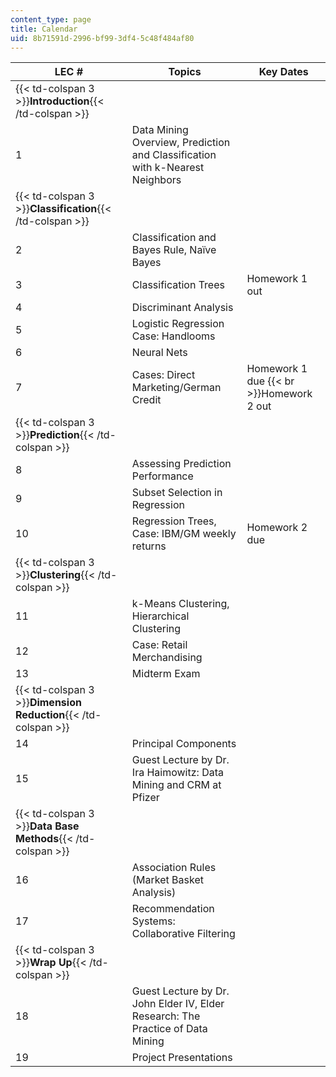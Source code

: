 ```yaml
---
content_type: page
title: Calendar
uid: 8b71591d-2996-bf99-3df4-5c48f484af80
---
```


| LEC # | Topics | Key Dates |
| --- | --- | --- |
| {{< td-colspan 3 >}}**Introduction**{{< /td-colspan >}} |||
| 1 | Data Mining Overview, Prediction and Classification with k-Nearest Neighbors |  |
| {{< td-colspan 3 >}}**Classification**{{< /td-colspan >}} |||
| 2 | Classification and Bayes Rule, Naïve Bayes |  |
| 3 | Classification Trees | Homework 1 out |
| 4 | Discriminant Analysis |  |
| 5 | Logistic Regression Case: Handlooms |  |
| 6 | Neural Nets |  |
| 7 | Cases: Direct Marketing/German Credit | Homework 1 due  {{< br >}}Homework 2 out |
| {{< td-colspan 3 >}}**Prediction**{{< /td-colspan >}} |||
| 8 | Assessing Prediction Performance |  |
| 9 | Subset Selection in Regression |  |
| 10 | Regression Trees, Case: IBM/GM weekly returns | Homework 2 due |
| {{< td-colspan 3 >}}**Clustering**{{< /td-colspan >}} |||
| 11 | k-Means Clustering, Hierarchical Clustering |  |
| 12 | Case: Retail Merchandising |  |
| 13 | Midterm Exam |  |
| {{< td-colspan 3 >}}**Dimension Reduction**{{< /td-colspan >}} |||
| 14 | Principal Components |  |
| 15 | Guest Lecture by Dr. Ira Haimowitz: Data Mining and CRM at Pfizer |  |
| {{< td-colspan 3 >}}**Data Base Methods**{{< /td-colspan >}} |||
| 16 | Association Rules (Market Basket Analysis) |  |
| 17 | Recommendation Systems: Collaborative Filtering |  |
| {{< td-colspan 3 >}}**Wrap Up**{{< /td-colspan >}} |||
| 18 | Guest Lecture by Dr. John Elder IV, Elder Research: The Practice of Data Mining |  |
| 19 | Project Presentations |